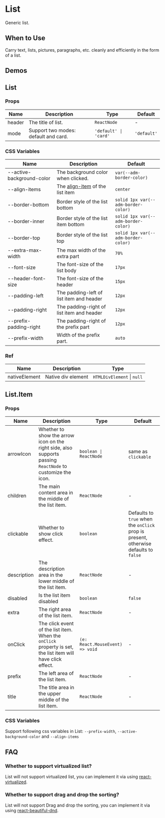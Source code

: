 # List

Generic list.

## When to Use

Carry text, lists, pictures, paragraphs, etc. cleanly and efficiently in the form of a list.

## Demos

<code src="./demos/demo1.tsx"></code>

<code src="./demos/demo3.tsx"></code>

<code src="./demos/demo2.tsx"></code>

<code src="./demos/demo4.tsx"></code>

<code src="./demos/demo5.tsx"></code>

## List

### Props

| Name   | Description                          | Type                  | Default     |
| ------ | ------------------------------------ | --------------------- | ----------- |
| header | The title of list.                   | `ReactNode`           | -           |
| mode   | Support two modes: default and card. | `'default' \| 'card'` | `'default'` |

### CSS Variables

| Name                      | Description                                                                                     | Default                             |
| ------------------------- | ----------------------------------------------------------------------------------------------- | ----------------------------------- |
| --active-background-color | The background color when clicked.                                                              | `var(--adm-border-color)`           |
| --align-items             | The [align-item](https://developer.mozilla.org/en-US/docs/Web/CSS/align-items) of the list item | `center`                            |
| --border-bottom           | Border style of the list bottom                                                                 | `solid 1px var(--adm-border-color)` |
| --border-inner            | Border style of the list item bottom                                                            | `solid 1px var(--adm-border-color)` |
| --border-top              | Border style of the list top                                                                    | `solid 1px var(--adm-border-color)` |
| --extra-max-width         | The max width of the extra part                                                                 | `70%`                               |
| --font-size               | The font-size of the list body                                                                  | `17px`                              |
| --header-font-size        | The font-size of the header                                                                     | `15px`                              |
| --padding-left            | The padding-left of list item and header                                                        | `12px`                              |
| --padding-right           | The padding-right of list item and header                                                       | `12px`                              |
| --prefix-padding-right    | The padding-right of the prefix part                                                            | `12px`                              |
| --prefix-width            | Width of the prefix part.                                                                       | `auto`                              |

### Ref

| Name          | Description        | Type                       |
| ------------- | ------------------ | -------------------------- |
| nativeElement | Native div element | `HTMLDivElement` \| `null` |

## List.Item

### Props

| Name        | Description                                                                                                 | Type                            | Default                                                                              |
| ----------- | ----------------------------------------------------------------------------------------------------------- | ------------------------------- | ------------------------------------------------------------------------------------ |
| arrowIcon   | Whether to show the arrow icon on the right side, also supports passing `ReactNode` to customize the icon.  | `boolean \| ReactNode`          | same as `clickable`                                                                  |
| children    | The main content area in the middle of the list item.                                                       | `ReactNode`                     | -                                                                                    |
| clickable   | Whether to show click effect.                                                                               | `boolean`                       | Defaults to `true` when the `onClick` prop is present, otherwise defaults to `false` |
| description | The description area in the lower middle of the list item.                                                  | `ReactNode`                     | -                                                                                    |
| disabled    | Is the list item disabled                                                                                   | `boolean`                       | `false`                                                                              |
| extra       | The right area of the list item.                                                                            | `ReactNode`                     | -                                                                                    |
| onClick     | The click event of the list item. When the `onClick` property is set, the list item will have click effect. | `(e: React.MouseEvent) => void` | -                                                                                    |
| prefix      | The left area of the list item.                                                                             | `ReactNode`                     | -                                                                                    |
| title       | The title area in the upper middle of the list item.                                                        | `ReactNode`                     | -                                                                                    |

### CSS Variables

Support following css variables in List: `--prefix-width`, `--active-background-color` and `--align-items`

## FAQ

### Whether to support virtualized list?

List will not support virtualized list, you can implement it via using [react-virtualized](https://github.com/bvaughn/react-virtualized).

### Whether to support drag and drop the sorting?

List will not support Drag and drop the sorting, you can implement it via using [react-beautiful-dnd](https://github.com/atlassian/react-beautiful-dnd).
